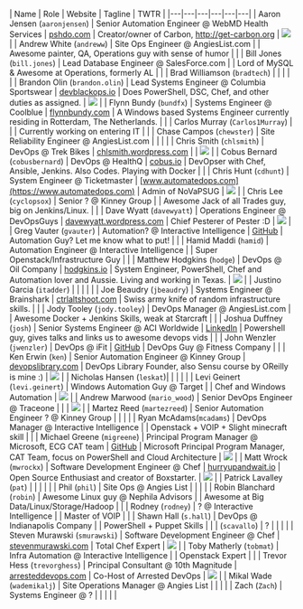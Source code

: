 | Name | Role | Website | Tagline | TWTR |
|---|---|---|---|---|---|
| Aaron Jensen (`aaronjensen`) | Senior Automation Engineer @ WebMD Health Services | [pshdo.com](http://pshdo.com) | Creator/owner of Carbon, http://get-carbon.org | [<img src="http://i.imgur.com/Y70LuVu.png">](https://twitter.com/splatteredbits) |
| Andrew White (`andreww`) | Site Ops Engineer @ AngiesList.com |  | Awesome painter, QA, Operations guy with sense of humor |  |
| Bill Jones (`bill.jones`) | Lead Database Engineer @ SalesForce.com |  | Lord of MySQL & Awesome at Operations, formerly AL |  |
| Brad Williamson (`bradtech`) | |  | |  |
| Brandon Olin (`brandon.olin`) | Lead Systems Engineer @ Columbia Sportswear | [devblackops.io](http://devblackops.io) | Does PowerShell, DSC, Chef, and other duties as assigned. | [<img src="http://i.imgur.com/Y70LuVu.png">](https://twitter.com/devblackops) |
| Flynn Bundy (`bundfx`) | Systems Engineer @ Coolblue | [flynnbundy.com](http://flynnbundy.com/) | A Windows based Systems Engineer currently residing in Rotterdam, The Netherlands. |  |
| Carlos Murray (`Carlos1Murray`) | |  | Currently working on entering IT |  |
| Chase Campos (`chewster`) | Site Reliability Engineer @ AngiesList.com |  | |  |
| Chris Smith (`chlsmith`) | DevOps @ Trek Bikes | [chlsmith.wordpress.com](https://chlsmith.wordpress.com/) | | [<img src="http://i.imgur.com/Y70LuVu.png">](https://twitter.com/chlsmith) |
| Cobus Bernard (`cobusbernard`) | DevOps @ HealthQ | [cobus.io](http://cobus.io/) | DevOpser with Chef, Ansible, Jenkins.  Also Codes. Playing with Docker |  |
| Chris Hunt (`cdhunt`) | System Engineer @ Ticketmaster | [www.automatedops.com](https://www.automatedops.com) | Admin of NoVaPSUG | [<img src="http://i.imgur.com/Y70LuVu.png">](https://twitter.com/logicaldiagram) |
| Chris Lee (`cyclopsox`) | Senior ? @ Kinney Group |  | Awesome Jack of all Trades guy, big on Jenkins/Linux. |  |
| Dave Wyatt (`davewyatt`) | Operations Engineer @ DevOpsGuys | [davewyatt.wordpress.com](https://davewyatt.wordpress.com/) | Chief Pesterer of Pester :D | [<img src="http://i.imgur.com/Y70LuVu.png">](https://twitter.com/MSH_Dave) |
| Greg Vauter (`gvauter`) | Automation? @ Interactive Intelligence | [GitHub](https://github.com/gvauter) | Automation Guy? Let me know what to put! |  |
| Hamid Maddi (`hamid`) | Automation Engineer @ Interactive Intelligence | | Super Openstack/Infrastructure Guy |  |
| Matthew Hodgkins (`hodge`) | DevOps @ Oil Company | [hodgkins.io](https://hodgkins.io/) | System Engineer, PowerShell, Chef and Automation lover and Aussie. Living and working in Texas. | [<img src="http://i.imgur.com/Y70LuVu.png">](https://twitter.com/matthodge) |
| Justino Garcia (`itadder`) | |  | |  |
| Joe Beaudry (`jbeaudry`) | Systems Engineer @ Brainshark | [ctrlaltshoot.com](http://www.ctrlaltshoot.com) | Swiss army knife of random infrastructure skills. |  |
| Jody Tooley (`jody.tooley`) | DevOps Manager @ AngiesList.com |  | Awesome Docker + Jenkins Skills, weak at Starcraft |  |
| Joshua Duffney (`josh`) | Senior Systems Engineer @ ACI Worldwide | [LinkedIn](https://www.linkedin.com/in/joshuaduffney) | Powershell guy, gives talks and links us to awesome devops vids |  |
| John Wenzler (`jwenzler`) | DevOps @ iFit | [GitHub](https://github.com/jwenzler) | DevOps Guy @ Fitness Company |  |
| Ken Erwin (`ken`) | Senior Automation Engineer @ Kinney Group | [devopslibrary.com](http://www.devopslibrary.com) | DevOps Library Founder, also Sensu course by OReilly is mine :) | [<img src="http://i.imgur.com/Y70LuVu.png">](https://twitter.com/kenerwin88) |
| Nicholas Hansen (`leskat`)| |  | |  |
| Levi Geinert (`levi.geinert`) | Windows Automation Guy @ Target |  | Chef and Windows Automation | [<img src="http://i.imgur.com/Y70LuVu.png">](https://twitter.com/levi_online) |
| Andrew Marwood (`mario_wood`) | Senior DevOps Engineer @ Traceone |  |  | [<img src="http://i.imgur.com/Y70LuVu.png">](https://twitter.com/mario_wood) |
| Martez Reed (`martezreed`) | Senior Automation Engineer ? @ Kinney Group |  | |  |
| Ryan McAdams(`mcadams`) | DevOps Manager @ Interactive Intelligence |  | Openstack + VOIP + Slight minecraft skill |  |
| Michael Greene (`migreene`) | Principal Program Manager @ Microsoft, ECG CAT team | [GitHub](http://github.com/mgreenegit) | Microsoft Principal Program Manager, CAT Team, focus on PowerShell and Cloud Architecture | [<img src="http://i.imgur.com/Y70LuVu.png">](https://twitter.com/migreene) |
| Matt Wrock (`mwrockx`) | Software Development Engineer @ Chef | [hurryupandwait.io](http://www.hurryupandwait.io) | Open Source Enthusiast and creator of Boxstarter. | [<img src="http://i.imgur.com/Y70LuVu.png">](https://twitter.com/mwrockx) |
| Patrick Lavalley (`pat`) | |  | |  |
| Phil (`phil`) | Site Ops @ Angies List |  | |  |
| Robin Blanchard (`robin`) | Awesome Linux guy @ Nephila Advisors |  | Awesome at Big Data/Linux/Storage/Hadoop |  |
| Rodney (`rodney`) | ? @ Interactive Intelligence |  | Master of VOIP |  |
| Shawn Hall (`s.hall`) | DevOps @ Indianapolis Company |  | PowerShell + Puppet Skills |  |
| (`scavallo`) | ? |  | |  |
| Steven Murawski (`smurawski`) | Software Development Engineer @ Chef | [stevenmurawski.com](http://stevenmurawski.com) | Total Chef Expert | [<img src="http://i.imgur.com/Y70LuVu.png">](https://twitter.com/stevenmurawski) |
| Toby Matherly (`tobmat`) | Infra Automation @ Interactive Intelligence |  | Openstack Expert |  |
| Trevor Hess (`trevorghess`) | Principal Consultant @ 10th Magnitude | [arresteddevops.com](http://www.arresteddevops.com) | Co-Host of Arrested DevOps | [<img src="http://i.imgur.com/Y70LuVu.png">](https://twitter.com/trevorghess) |
| Mikal Wade (`wademikalj`) | Site Operations Manager @ Angies List |  | |  |
| Zach (`Zach`) | Systems Engineer @ ? |  | |  | |

